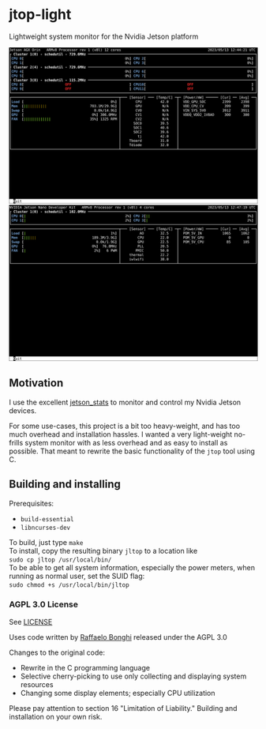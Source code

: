 # jtop-light
Lightweight system monitor for the Nvidia Jetson platform

<center>
<img src="https://raw.githubusercontent.com/SteffenBauer/jtop-light/master/screens/jetson_orin.png">
<br/>
<img src="https://raw.githubusercontent.com/SteffenBauer/jtop-light/master/screens/jetson_nano.png">
</center>

## Motivation
I use the excellent [jetson_stats](https://github.com/rbonghi/jetson_stats) to monitor and control my Nvidia Jetson devices.

For some use-cases, this project is a bit too heavy-weight, and has too much overhead and installation hassles. I wanted a very light-weight no-frills system monitor with as less overhead and as easy to install as possible. That meant to rewrite the basic functionality of the `jtop` tool using C.

## Building and installing
Prerequisites:
* `build-essential`
* `libncurses-dev`

To build, just type `make`  
To install, copy the resulting binary `jltop` to a location like  
`sudo cp jltop /usr/local/bin/`  
To be able to get all system information, especially the power meters, when running as normal user, set the SUID flag:  
`sudo chmod +s /usr/local/bin/jltop`

### AGPL 3.0 License

See [LICENSE](https://github.com/SteffenBauer/jtop-light/blob/master/LICENSE)

Uses code written by [Raffaelo Bonghi](https://github.com/rbonghi/jetson_stats) released under the AGPL 3.0

Changes to the original code:
* Rewrite in the C programming language
* Selective cherry-picking to use only collecting and displaying system resources
* Changing some display elements; especially CPU utilization

Please pay attention to section 16 "Limitation of Liability." Building and installation on your own risk.
